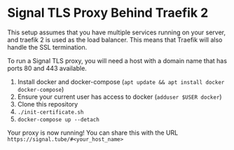 # Signal TLS Proxy Behind Traefik 2

This setup assumes that you have multiple services running on your server, and traefik 2 is used as the load balancer. 
This means that Traefik will also handle the SSL termination.

To run a Signal TLS proxy, you will need a host with a domain name that has ports 80 and 443 available.

1. Install docker and docker-compose (`apt update && apt install docker docker-compose`)
2. Ensure your current user has access to docker (`adduser $USER docker`)
3. Clone this repository
4. `./init-certificate.sh`
5. `docker-compose up --detach`

Your proxy is now running! You can share this with the URL `https://signal.tube/#<your_host_name>`
